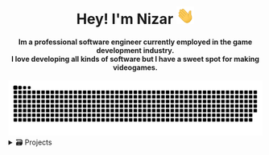 <div align="center">
<h1 align="center">Hey! I'm Nizar <img width="35" src="https://github.com/1999AZZAR/1999AZZAR/blob/main/resources/img/waving.gif"> </h1>
<h4 align="center">Im a professional software engineer currently employed in the game development industry. </br> I love developing all kinds of software but I have a sweet spot for making videogames.</h4>
</div>

<div align="center">
  <a href="https://1999azzar.github.io/1999AZZAR/">
  <img  src="https://github.com/1999AZZAR/1999AZZAR/blob/main/resources/img/grid-snake.svg"
       alt="snake" /></a>
</div>

<details>
  <summary>🗃️ Projects </summary>
<div>
  <samp>
    ## 🎮 Games

Name | Engine | Language
---|---|---
[Tetris](https://github.com/Nizar1999/Yet-Another-Tetris-Clone) | ![](https://img.shields.io/badge/-Unity-grey?logo=unity) | ![](https://img.shields.io/badge/-C%23-grey?logo=csharp&logoColor=white)
[Flappy Bird](https://github.com/Nizar1999/Yet-Another-Flappy-Bird-Clone) | ![](https://img.shields.io/badge/-Unity-grey?logo=unity) | ![](https://img.shields.io/badge/-C%23-grey?logo=csharp&logoColor=white)
[Pong](https://github.com/Nizar1999/Yet-Another-Pong-Clone) | ![](https://img.shields.io/badge/-Unity-grey?logo=unity) | ![](https://img.shields.io/badge/-C%23-grey?logo=csharp&logoColor=white)
[Hangman](https://github.com/Nizar1999/Yet-Another-Hangman-Clone) | ![](https://img.shields.io/badge/-Unity-grey?logo=unity) | ![](https://img.shields.io/badge/-C%23-grey?logo=csharp&logoColor=white)
[TicTacToe](https://github.com/Nizar1999/Unbeatable-TicTacToe) | ![](https://img.shields.io/badge/-Unity-grey?logo=unity) | ![](https://img.shields.io/badge/-C%23-grey?logo=csharp&logoColor=white)
[Snake](https://github.com/Nizar1999/Yet-Another-Snake-Clone) | ![](https://img.shields.io/badge/-Unity-grey?logo=unity) | ![](https://img.shields.io/badge/-C%23-grey?logo=csharp&logoColor=white)
[Farming Sim](https://github.com/Nizar1999/Farming-Sim) | ![](https://img.shields.io/badge/-Unity-grey?logo=unity) | ![](https://img.shields.io/badge/-C%23-grey?logo=csharp&logoColor=white)
[Manneken](https://github.com/Nizar1999/Manneken) | ![](https://img.shields.io/badge/-Unreal%20Engine-grey?logo=unreal-engine&logoColor=white) | ![](https://img.shields.io/badge/-Blueprints-grey?logoColor=white)
[Exploit](https://github.com/Nizar1999/Expl01t) | ![](https://img.shields.io/badge/-Unreal%20Engine-grey?logo=unreal-engine&logoColor=white) | ![](https://img.shields.io/badge/-Blueprints-grey?logoColor=white)
[Codeships](https://github.com/Nizar1999/Codeships) | N/A | ![](https://img.shields.io/badge/-C++-grey?logo=cplusplus&logoColor=white)
[Glitch Hop](https://github.com/Nizar1999/Glitch-Hop) | N/A | ![](https://img.shields.io/badge/-C++-grey?logo=cplusplus&logoColor=white)
[Captain Clown Nose](https://github.com/Nizar1999/Captain-Clown-Nose) | ![](https://img.shields.io/badge/-GDScript-grey?logoColor=white) | ![](https://img.shields.io/badge/-Godot-grey?logo=godot-engine&logoColor=white)

## 💻 Software

Name | Language
---|---
[NetPrint](https://github.com/Nizar1999/NetPrint) | ![](https://img.shields.io/badge/-C++-grey?logo=Cplusplus&logoColor=white)
[Remote Keylogger](https://github.com/Nizar1999/Remote-Keylogger) | ![](https://img.shields.io/badge/-C++-grey?logo=cplusplus&logoColor=white)
[ACTrainer](https://github.com/Nizar1999/ACTrainer) | ![](https://img.shields.io/badge/-C++-grey?logo=cplusplus&logoColor=white)
[HexeQt](https://github.com/Nizar1999/HexeQt) | ![](https://img.shields.io/badge/-C++-grey?logo=cplusplus&logoColor=white)
[CPUINFO](https://github.com/Nizar1999/CPUINFO) | ![](https://img.shields.io/badge/-C-grey?logo=c&logoColor=white)
[OmniCache](https://github.com/Nizar1999/OmniCache) | ![](https://img.shields.io/badge/-Python-grey?logo=python&logoColor=white) ![](https://img.shields.io/badge/-Solidity-grey?logo=solidity&logoColor=white)
[Neezbot](https://github.com/Nizar1999/Neezbot) | ![](https://img.shields.io/badge/-Python-grey?logo=python&logoColor=white)
[Shusseki](https://github.com/Nizar1999/Shusseki) | ![](https://img.shields.io/badge/-Java-grey?logoColor=white)
[DigiLearn](https://github.com/Nizar1999/DigiLearn) | ![](https://img.shields.io/badge/-Java-grey?logoColor=white)
  </samp>
</div>
</details>



